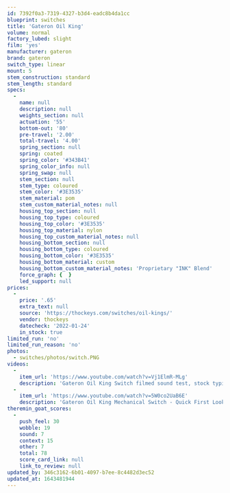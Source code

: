 ```yaml
---
id: 7392f0a3-7319-4327-b3d4-eadc8b4da1cc
blueprint: switches
title: 'Gateron Oil King'
volume: normal
factory_lubed: slight
film: 'yes'
manufacturer: gateron
brand: gateron
switch_type: linear
mount: 5
stem_construction: standard
stem_length: standard
specs:
  -
    name: null
    description: null
    weights_section: null
    actuation: '55'
    bottom-out: '80'
    pre-travel: '2.00'
    total-travel: '4.00'
    spring_section: null
    spring: coated
    spring_color: '#343B41'
    spring_color_info: null
    spring_swap: null
    stem_section: null
    stem_type: coloured
    stem_color: '#3E3535'
    stem_material: pom
    stem_custom_material_notes: null
    housing_top_section: null
    housing_top_type: coloured
    housing_top_color: '#3E3535'
    housing_top_material: nylon
    housing_top_custom_material_notes: null
    housing_bottom_section: null
    housing_bottom_type: coloured
    housing_bottom_color: '#3E3535'
    housing_bottom_material: custom
    housing_bottom_custom_material_notes: 'Proprietary "INK" Blend'
    force_graph: {  }
    led_support: null
prices:
  -
    price: '.65'
    extra_text: null
    source: 'https://thockeys.com/switches/oil-kings/'
    vendor: thockeys
    datecheck: '2022-01-24'
    in_stock: true
limited_run: 'no'
limited_run_reason: 'no'
photos:
  - switches/photos/switch.PNG
videos:
  -
    item_url: 'https://www.youtube.com/watch?v=Vj1ElmR-MLg'
    description: 'Gateron Oil King Switch filmed sound test, stock typing, lubed typing, lubed+Deskeys typing by issey83'
  -
    item_url: 'https://www.youtube.com/watch?v=5W0co2UaB6E'
    description: 'Gateron Oil King Mechanical Switch - Quick First Look by PXL'
theremin_goat_scores:
  -
    push_feel: 30
    wobble: 19
    sound: 7
    context: 15
    other: 7
    total: 78
    score_card_link: null
    link_to_review: null
updated_by: 346c3162-6b01-4097-b7ee-8c4482d3ec52
updated_at: 1643481944
---
```

